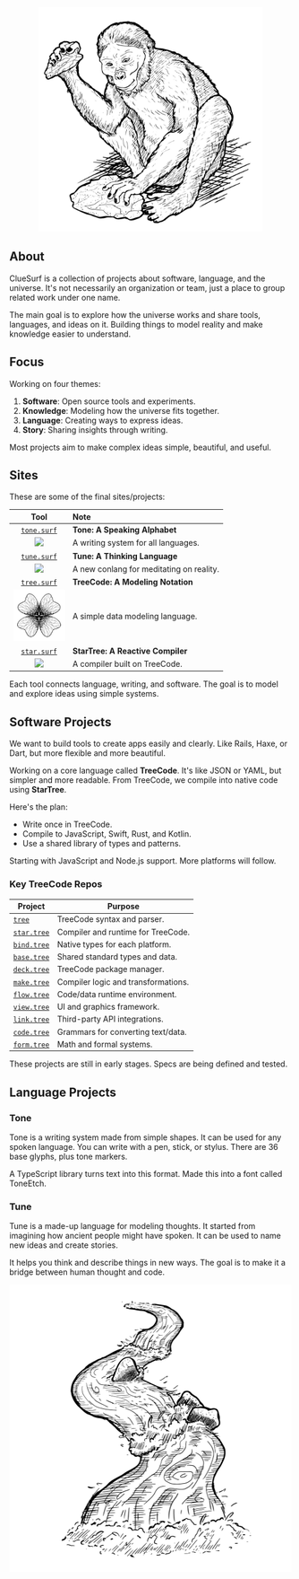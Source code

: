 <br/>
<br/>
<br/>

<!-- <p align='center'><img src='https://github.com/cluesurf/.github/blob/make/view/oaks2.png?raw=true' height='384'></a></p> -->

<p align='center'><img src='https://github.com/cluesurf/.github/blob/make/view/monkey.svg?raw=true' height='400'></p>

## About

ClueSurf is a collection of projects about software, language, and the universe.
It's not necessarily an organization or team, just a place to group related work under one name.

The main goal is to explore how the universe works and share tools, languages, and ideas on it.
Building things to model reality and make knowledge easier to understand.

## Focus

Working on four themes:

1. **Software**: Open source tools and experiments.
2. **Knowledge**: Modeling how the universe fits together.
3. **Language**: Creating ways to express ideas.
4. **Story**: Sharing insights through writing.

Most projects aim to make complex ideas simple, beautiful, and useful.

## Sites

These are some of the final sites/projects:


|                                                            Tool                                                             | Note                                                                             |
| :-------------------------------------------------------------------------------------------------------------------------: | :------------------------------------------------------------------------------- |
|                                              [`tone.surf`](https://tone.surf)                                               | **Tone: A Speaking Alphabet**                                        |
| <a href="https://tone.surf"><img src='https://github.com/cluesurf/tone/blob/make/view/star.svg?raw=true' height="92"></a> | A writing system for all languages.          |
|                                              [`tune.surf`](https://tune.surf)                                               | **Tune: A Thinking Language**                                   |
|  <a href="https://tune.surf"><img src='https://github.com/cluesurf/tune/blob/make/view/moon.svg?raw=true' height="92"></a>  | A new conlang for meditating on reality.          |
|                                              [`tree.surf`](https://tree.surf)                                               | **TreeCode: A Modeling Notation**                                           |
|  <a href="https://tree.surf"><img src='https://github.com/cluesurf/tree/blob/make/view/tree.svg?raw=true' height="92"></a>  | A simple data modeling language. |   |
|                                              [`star.surf`](https://star.surf)                                               | **StarTree: A Reactive Compiler**                                           |
|  <a href="https://star.surf"><img src='https://github.com/cluesurf/star.tree/blob/make/view/star.svg?raw=true' height="92"></a>  | A compiler built on TreeCode. |

Each tool connects language, writing, and software.
The goal is to model and explore ideas using simple systems.

## Software Projects

We want to build tools to create apps easily and clearly.
Like Rails, Haxe, or Dart, but more flexible and more beautiful.

Working on a core language called **TreeCode**.
It's like JSON or YAML, but simpler and more readable.
From TreeCode, we compile into native code using **StarTree**.

Here's the plan:

- Write once in TreeCode.
- Compile to JavaScript, Swift, Rust, and Kotlin.
- Use a shared library of types and patterns.

Starting with JavaScript and Node.js support.
More platforms will follow.

### Key TreeCode Repos

| Project | Purpose |
|---------|---------|
| [`tree`](https://github.com/cluesurf/tree) | TreeCode syntax and parser. |
| [`star.tree`](https://github.com/cluesurf/star.tree) | Compiler and runtime for TreeCode. |
| [`bind.tree`](https://github.com/cluesurf/bind.tree) | Native types for each platform. |
| [`base.tree`](https://github.com/cluesurf/base.tree) | Shared standard types and data. |
| [`deck.tree`](https://github.com/cluesurf/deck.tree) | TreeCode package manager. |
| [`make.tree`](https://github.com/cluesurf/make.tree) | Compiler logic and transformations. |
| [`flow.tree`](https://github.com/cluesurf/flow.tree) | Code/data runtime environment. |
| [`view.tree`](https://github.com/cluesurf/view.tree) | UI and graphics framework. |
| [`link.tree`](https://github.com/cluesurf/link.tree) | Third-party API integrations. |
| [`code.tree`](https://github.com/cluesurf/code.tree) | Grammars for converting text/data. |
| [`form.tree`](https://github.com/cluesurf/form.tree) | Math and formal systems. |

These projects are still in early stages.
Specs are being defined and tested.

## Language Projects

### Tone

Tone is a writing system made from simple shapes.
It can be used for any spoken language.
You can write with a pen, stick, or stylus.
There are 36 base glyphs, plus tone markers.

A TypeScript library turns text into this format.
Made this into a font called ToneEtch.

### Tune

Tune is a made-up language for modeling thoughts.
It started from imagining how ancient people might have spoken.
It can be used to name new ideas and create stories.

It helps you think and describe things in new ways.
The goal is to make it a bridge between human thought and code.

<p align='center'><img src='https://github.com/cluesurf/.github/blob/make/view/stream.svg?raw=true' height='512'></p>
